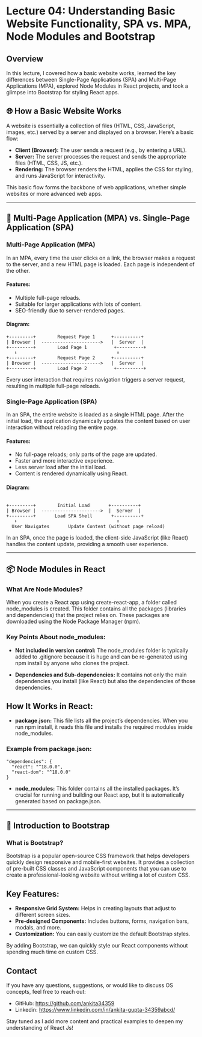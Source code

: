 # Lecture 04: Understanding Basic Website Functionality, SPA vs. MPA, Node Modules and Bootstrap

## Overview

In this lecture, I covered how a basic website works, learned the key differences between Single-Page Applications (SPA) and Multi-Page Applications (MPA), explored Node Modules in React projects, and took a glimpse into Bootstrap for styling React apps.

## 🌐 How a Basic Website Works

A website is essentially a collection of files (HTML, CSS, JavaScript, images, etc.) served by a server and displayed on a browser. Here’s a basic flow:

- **Client (Browser):** The user sends a request (e.g., by entering a URL).
- **Server:** The server processes the request and sends the appropriate files (HTML, CSS, JS, etc.).
- **Rendering:** The browser renders the HTML, applies the CSS for styling, and runs JavaScript for interactivity.
  
This basic flow forms the backbone of web applications, whether simple websites or more advanced web apps.

---

## 🔄 Multi-Page Application (MPA) vs. Single-Page Application (SPA)

### Multi-Page Application (MPA)

In an MPA, every time the user clicks on a link, the browser makes a request to the server, and a new HTML page is loaded. Each page is independent of the other.

#### Features:

- Multiple full-page reloads.
- Suitable for larger applications with lots of content.
- SEO-friendly due to server-rendered pages.

#### Diagram:

```
+---------+        Request Page 1      +----------+
| Browser |  ---------------------->   |  Server  |
+---------+        Load Page 1          +----------+
   ⬇                                     ⬆
+---------+        Request Page 2      +----------+
| Browser |  ---------------------->   |  Server  |
+---------+        Load Page 2          +----------+
```

Every user interaction that requires navigation triggers a server request, resulting in multiple full-page reloads.

### Single-Page Application (SPA)

In an SPA, the entire website is loaded as a single HTML page. After the initial load, the application dynamically updates the content based on user interaction without reloading the entire page.

#### Features:

- No full-page reloads; only parts of the page are updated.
- Faster and more interactive experience.
- Less server load after the initial load.
- Content is rendered dynamically using React.

#### Diagram:
```

+---------+        Initial Load       +----------+
| Browser |  ---------------------->  |  Server  |
+---------+       Load SPA Shell       +----------+
   ⬇                                     ⬆
  User Navigates       Update Content (without page reload)
```

In an SPA, once the page is loaded, the client-side JavaScript (like React) handles the content update, providing a smooth user experience.

---

## 📦 Node Modules in React

### What Are Node Modules?

When you create a React app using create-react-app, a folder called node_modules is created. This folder contains all the packages (libraries and dependencies) that the project relies on. These packages are downloaded using the Node Package Manager (npm).

### Key Points About node_modules:

- **Not included in version control:** The node_modules folder is typically added to .gitignore because it is huge and can be re-generated using npm install by anyone who clones the project.
  
- **Dependencies and Sub-dependencies:** It contains not only the main dependencies you install (like React) but also the dependencies of those dependencies.

## How It Works in React:

- **package.json:** This file lists all the project’s dependencies. When you run npm install, it reads this file and installs the required modules inside node_modules.

### Example from package.json:

```
"dependencies": {
  "react": "^18.0.0",
  "react-dom": "^18.0.0"
}
```

- **node_modules:** This folder contains all the installed packages. It’s crucial for running and building our React app, but it is automatically generated based on package.json.

---

## 🎨 Introduction to Bootstrap

### What is Bootstrap?

Bootstrap is a popular open-source CSS framework that helps developers quickly design responsive and mobile-first websites. It provides a collection of pre-built CSS classes and JavaScript components that you can use to create a professional-looking website without writing a lot of custom CSS.

## Key Features:

- **Responsive Grid System:** Helps in creating layouts that adjust to different screen sizes.
- **Pre-designed Components:** Includes buttons, forms, navigation bars, modals, and more.
- **Customization:** You can easily customize the default Bootstrap styles.

By adding Bootstrap, we can quickly style our React components without spending much time on custom CSS.

## Contact

If you have any questions, suggestions, or would like to discuss OS concepts, feel free to reach out:

- GitHub: https://github.com/ankita34359
- Linkedin: https://www.linkedin.com/in/ankita-gupta-34359abcd/
  
Stay tuned as I add more content and practical examples to deepen my understanding of React Js! 
